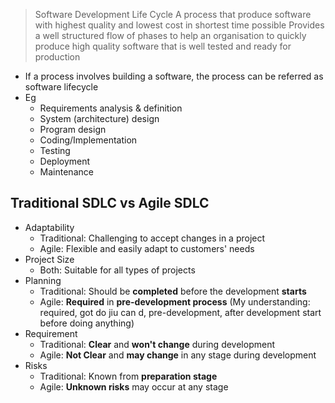 > Software Development Life Cycle
> A process that produce software with highest quality and lowest cost in shortest time possible
> Provides a well structured flow of phases to help an organisation to quickly produce high quality software that is well tested and ready for production

- If a process involves building a software, the process can be referred as software lifecycle
- Eg
	- Requirements analysis & definition
	- System (architecture) design
	- Program design
	- Coding/Implementation
	- Testing
	- Deployment
	- Maintenance

## Traditional SDLC vs Agile SDLC
- Adaptability
	- Traditional: Challenging to accept changes in a project
	- Agile: Flexible and easily adapt to customers' needs
- Project Size
	- Both: Suitable for all types of projects
- Planning
	- Traditional: Should be **completed** before the development **starts**
	- Agile: **Required** in **pre-development process** (My understanding: required, got do jiu can d, pre-development, after development start before doing anything)
 - Requirement
	- Traditional: **Clear** and **won't change** during development
	- Agile: **Not Clear** and **may change** in any stage during development
- Risks
	- Traditional: Known from **preparation stage**
	- Agile: **Unknown risks** may occur at any stage